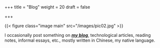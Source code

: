 +++
title = "Blog"
weight = 20
draft = false

+++

{{< figure class="image main" src="/images/pic02.jpg" >}}

I occasionally post something on [***my blog***](https://strikefreedom.top/), technological articles, reading notes, informal essays, etc., mostly written in Chinese, my native language.
